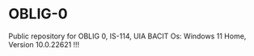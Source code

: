 # OBLIG-0
Public repository for OBLIG 0, IS-114, UIA BACIT
Os: Windows 11 Home, Version 10.0.22621
!!!
